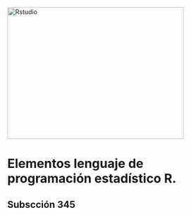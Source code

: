 <img src="https://github.com/lincovil-udla/imagenes/blob/main/RStudio_logo.svg" alt="Rstudio" width="400" height="300">

# Elementos lenguaje de programación estadístico R.
## Subscción 345
 
